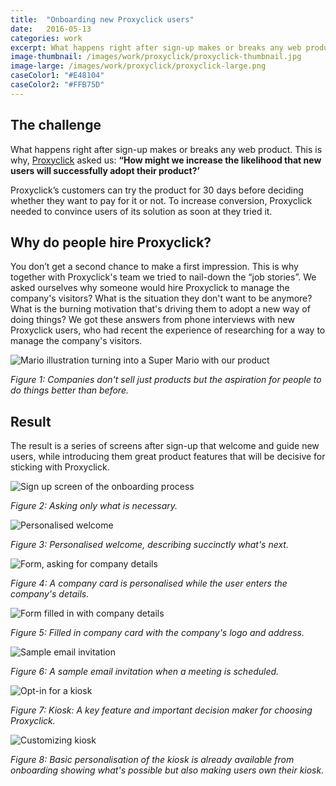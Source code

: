 ```yaml
---
title:  "Onboarding new Proxyclick users"
date:   2016-05-13
categories: work
excerpt: What happens right after sign-up makes or breaks any web product. This is why, Proxyclick asked us how might we increase the likelihood that new users will successfully adopt their product…
image-thumbnail: /images/work/proxyclick/proxyclick-thumbnail.jpg
image-large: /images/work/proxyclick/proxyclick-large.png
caseColor1: "#E48104"
caseColor2: "#FFB75D"
---
```


## The challenge
What happens right after sign-up makes or breaks any web product. This is why, [Proxyclick][1] asked us: **“How might we increase the likelihood that new users will successfully adopt their product?’**

Proxyclick’s customers can try the product for 30 days before deciding whether they want to pay for it or not. To increase conversion, Proxyclick needed to convince users of its solution as soon at they tried it.

## Why do people hire Proxyclick?

You don’t get a second chance to make a first impression. This is why together with Proxyclick's team we tried to nail-down the “job stories”. We asked ourselves why someone would hire Proxyclick to manage the company's visitors? What is the situation they don't want to be anymore? What is the burning motivation that's driving them to adopt a new way of doing things? We got these answers from  phone interviews with new Proxyclick users, who had recent the experience of researching for a way to manage the company's visitors.

![Mario illustration turning into a Super Mario with our product](/images/work/proxyclick/pxc-supermario.png)

*Figure 1: Companies don't sell just products but the aspiration for people to do things better than before.*

## Result
The result is a series of screens after sign-up that welcome and guide new users, while introducing them great product features that will be decisive for sticking with Proxyclick.

![Sign up screen of the onboarding process](/images/work/proxyclick/pxc-onboarding-signup.png)

*Figure 2: Asking only what is necessary.*

![Personalised welcome](/images/work/proxyclick/pxc-onboarding-0.png)

*Figure 3: Personalised welcome, describing succinctly what's next.*

![Form, asking for company details](/images/work/proxyclick/pxc-onboarding-1.png)

*Figure 4: A company card is personalised while the user enters the company's details.*

![Form filled in with company details](/images/work/proxyclick/pxc-onboarding-2.png)

*Figure 5: Filled in company card with the company's logo and address.*

![Sample email invitation](/images/work/proxyclick/pxc-onboarding-3.png)

*Figure 6: A sample email invitation when a meeting is scheduled.*

![Opt-in for a kiosk](/images/work/proxyclick/pxc-onboarding-4.png)

*Figure 7: Kiosk: A key feature and important decision maker for choosing Proxyclick.*

![Customizing kiosk](/images/work/proxyclick/pxc-onboarding-5.png)

*Figure 8: Basic personalisation of the kiosk is already available from onboarding showing what's possible but also making users own their kiosk.*

<!--  References -->
[1]: https://www.proxyclick.com/ "Proxyclick"
